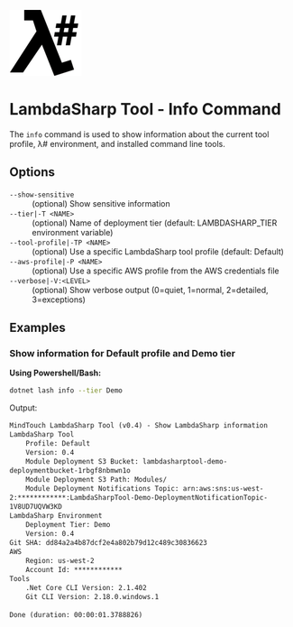 ![λ#](../../../Docs/LambdaSharp_v2_small.png)

# LambdaSharp Tool - Info Command

The `info` command is used to show information about the current tool profile, λ# environment, and installed command line tools.

## Options

<dl>

<dt><code>--show-sensitive</code></dt>
<dd>(optional) Show sensitive information</dd>

<dt><code>--tier|-T &lt;NAME&gt;</code></dt>
<dd>(optional) Name of deployment tier (default: LAMBDASHARP_TIER environment variable)</dd>

<dt><code>--tool-profile|-TP &lt;NAME&gt;</code></dt>
<dd>(optional) Use a specific LambdaSharp tool profile (default: Default)</dd>

<dt><code>--aws-profile|-P &lt;NAME&gt;</code></dt>
<dd>(optional) Use a specific AWS profile from the AWS credentials file</dd>

<dt><code>--verbose|-V:&lt;LEVEL&gt;</code></dt>
<dd>(optional) Show verbose output (0=quiet, 1=normal, 2=detailed, 3=exceptions)</dd>

</dl>

## Examples

### Show information for Default profile and Demo tier

__Using Powershell/Bash:__
```bash
dotnet lash info --tier Demo
```

Output:
```
MindTouch LambdaSharp Tool (v0.4) - Show LambdaSharp information
LambdaSharp Tool
    Profile: Default
    Version: 0.4
    Module Deployment S3 Bucket: lambdasharptool-demo-deploymentbucket-1rbgf8nbmwn1o
    Module Deployment S3 Path: Modules/
    Module Deployment Notifications Topic: arn:aws:sns:us-west-2:************:LambdaSharpTool-Demo-DeploymentNotificationTopic-1V8UD7UQVW3KD
LambdaSharp Environment
    Deployment Tier: Demo
    Version: 0.4
Git SHA: dd84a2a4b87dcf2e4a802b79d12c489c30836623
AWS
    Region: us-west-2
    Account Id: ************
Tools
    .Net Core CLI Version: 2.1.402
    Git CLI Version: 2.18.0.windows.1

Done (duration: 00:00:01.3788826)
```
